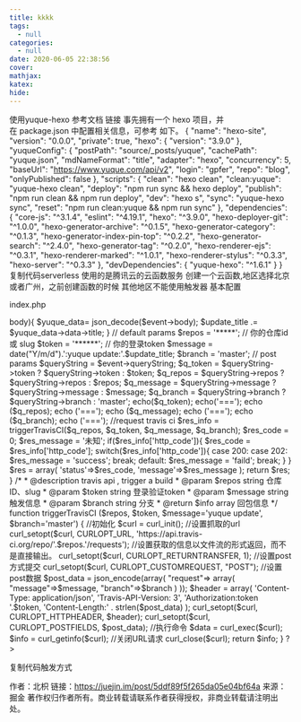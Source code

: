 ```yaml
---
title: kkkk
tags:
  - null
categories:
  - null
date: 2020-06-05 22:38:56
cover:
mathjax:
katex:
hide:
---
```

使用yuque-hexo
参考文档 链接
事先拥有一个 hexo 项目，并在 package.json 中配置相关信息，可参考 如下。
{
  "name": "hexo-site",
  "version": "0.0.0",
  "private": true,
  "hexo": {
    "version": "3.9.0"
  },
  "yuqueConfig": {
    "postPath": "source/_posts/yuque",
    "cachePath": "yuque.json",
    "mdNameFormat": "title",
    "adapter": "hexo",
    "concurrency": 5,
    "baseUrl": "https://www.yuque.com/api/v2",
    "login": "gpfer",
    "repo": "blog",
    "onlyPublished": false
  },
  "scripts": {
    "clean": "hexo clean",
    "clean:yuque": "yuque-hexo clean",
    "deploy": "npm run sync && hexo deploy",
    "publish": "npm run clean && npm run deploy",
    "dev": "hexo s",
    "sync": "yuque-hexo sync",
    "reset": "npm run clean:yuque && npm run sync"
  },
  "dependencies": {
    "core-js": "^3.1.4",
    "eslint": "^4.19.1",
    "hexo": "^3.9.0",
    "hexo-deployer-git": "^1.0.0",
    "hexo-generator-archive": "^0.1.5",
    "hexo-generator-category": "^0.1.3",
    "hexo-generator-index-pin-top": "^0.2.2",
    "hexo-generator-search": "^2.4.0",
    "hexo-generator-tag": "^0.2.0",
    "hexo-renderer-ejs": "^0.3.1",
    "hexo-renderer-marked": "^1.0.1",
    "hexo-renderer-stylus": "^0.3.3",
    "hexo-server": "^0.3.3"
  },
  "devDependencies": {
    "yuque-hexo": "^1.6.1"
  }
}
复制代码serverless
使用的是腾讯云的云函数服务
创建一个云函数,地区选择北京或者广州，之前创建函数的时候 其他地区不能使用触发器
基本配置

index.php
<?php
function main_handler($event, $context) {
    // 解析语雀post的数据
    $update_title = '';
    if($event->body){
        $yuque_data= json_decode($event->body);
        $update_title .= $yuque_data->data->title;
    }

    // default params
    $repos = '*****';  // 你的仓库id 或 slug
    $token = '******'; // 你的登录token
    $message = date("Y/m/d").':yuque update:'.$update_title;
    $branch = 'master';
    // post params
    $queryString = $event->queryString;
    $q_token = $queryString->token ? $queryString->token : $token;
    $q_repos = $queryString->repos ? $queryString->repos : $repos;
    $q_message = $queryString->message ? $queryString->message : $message;
    $q_branch = $queryString->branch ? $queryString->branch : 'master';
    echo($q_token);
    echo('===');
    echo ($q_repos);
    echo ('===');
    echo ($q_message);
    echo ('===');
    echo ($q_branch);
    echo ('===');
    //request travis ci
    $res_info = triggerTravisCI($q_repos, $q_token, $q_message, $q_branch);

    $res_code = 0;
    $res_message = '未知';
    if($res_info['http_code']){
        $res_code = $res_info['http_code'];
        switch($res_info['http_code']){
            case 200:
            case 202:
                $res_message = 'success';
            break;
            default:
                $res_message = 'faild';
            break;
        }
    }
    $res = array(
        'status'=>$res_code,
        'message'=>$res_message
    );
    return $res;
}

/*
* @description  travis api , trigger a build
* @param $repos string 仓库ID、slug
* @param $token string 登录验证token
* @param $message string 触发信息
* @param $branch string 分支
* @return $info array 回包信息
*/
function triggerTravisCI ($repos, $token, $message='yuque update', $branch='master') {
    //初始化
    $curl = curl_init();
    //设置抓取的url
    curl_setopt($curl, CURLOPT_URL, 'https://api.travis-ci.org/repo/'.$repos.'/requests');
    //设置获取的信息以文件流的形式返回，而不是直接输出。
    curl_setopt($curl, CURLOPT_RETURNTRANSFER, 1);
    //设置post方式提交
    curl_setopt($curl, CURLOPT_CUSTOMREQUEST, "POST");
    //设置post数据
    $post_data = json_encode(array(
        "request"=> array(
            "message"=>$message,
            "branch"=>$branch
        )
    ));
    $header = array(
      'Content-Type: application/json',
      'Travis-API-Version: 3',
      'Authorization:token '.$token,
      'Content-Length:' . strlen($post_data)
    );
    curl_setopt($curl, CURLOPT_HTTPHEADER, $header);
    curl_setopt($curl, CURLOPT_POSTFIELDS, $post_data);
    //执行命令
    $data = curl_exec($curl);
    $info = curl_getinfo($curl);
    //关闭URL请求
    curl_close($curl);
    return $info;
}
?>
复制代码触发方式


作者：北枳
链接：https://juejin.im/post/5ddf89f5f265da05e04bf64a
来源：掘金
著作权归作者所有。商业转载请联系作者获得授权，非商业转载请注明出处。
